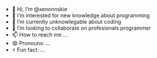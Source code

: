 - 👋 Hi, I’m @xenonnskie
- 👀 I’m interested for new knowledge about programming
- 🌱 I’m currently unknowlegable about coding
- 💞️ I’m looking to collaborate on profesionals programmer
- 📫 How to reach me ...
- 😄 Pronouns: ...
- ⚡ Fun fact: ...

<!---
xenonnskie/xenonnskie is a ✨ special ✨ repository because its `README.md` (this file) appears on your GitHub profile.
You can click the Preview link to take a look at your changes.
--->
